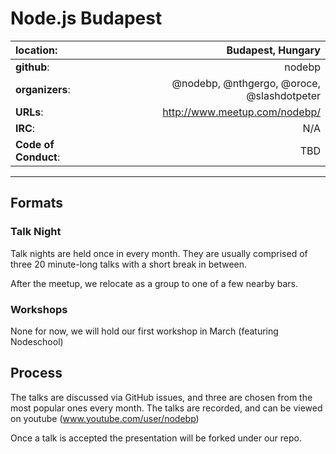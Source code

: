 # Node.js Budapest

| **location**:         | Budapest, Hungary                            |
|:----------------------|---------------------------------------------:|
| **github**:           | nodebp                                       |
| **organizers**:       | @nodebp, @nthgergo, @oroce, @slashdotpeter   |
| **URLs**:             | http://www.meetup.com/nodebp/                |
| **IRC**:              | N/A                                          |
| **Code of Conduct**:  | TBD                                          |

---------------------------
## Formats

### Talk Night

Talk nights are held once in every month. They are usually
comprised of three 20 minute-long talks with a short break in between.

After the meetup, we relocate as a group to one of a few nearby bars.

### Workshops

None for now, we will hold our first workshop in March (featuring Nodeschool)

## Process

The talks are discussed via GitHub issues, and three are chosen from the most
popular ones every month. The talks are recorded, and can be viewed on youtube
(www.youtube.com/user/nodebp)

Once a talk is accepted the presentation will be forked under our repo.